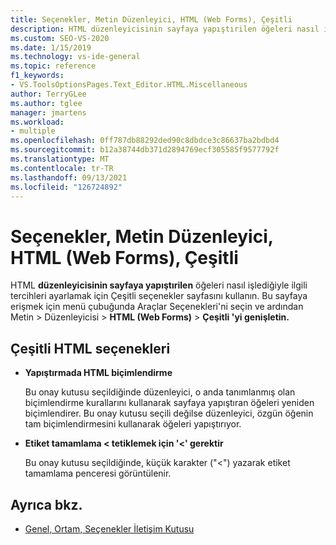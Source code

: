```yaml
---
title: Seçenekler, Metin Düzenleyici, HTML (Web Forms), Çeşitli
description: HTML düzenleyicisinin sayfaya yapıştırilen öğeleri nasıl işlediğiyle ilgili tercihleri ayarlamak için HTML bölümündeki Çeşitli sayfayı kullanmayı öğrenin.
ms.custom: SEO-VS-2020
ms.date: 1/15/2019
ms.technology: vs-ide-general
ms.topic: reference
f1_keywords:
- VS.ToolsOptionsPages.Text_Editor.HTML.Miscellaneous
author: TerryGLee
ms.author: tglee
manager: jmartens
ms.workload:
- multiple
ms.openlocfilehash: 0ff787db88292ded90c8dbdce3c86637ba2bdbd4
ms.sourcegitcommit: b12a38744db371d2894769ecf305585f9577792f
ms.translationtype: MT
ms.contentlocale: tr-TR
ms.lasthandoff: 09/13/2021
ms.locfileid: "126724892"
---
```

# <a name="options-text-editor-html-web-forms-miscellaneous"></a>Seçenekler, Metin Düzenleyici, HTML (Web Forms), Çeşitli

HTML **düzenleyicisinin sayfaya yapıştırilen** öğeleri nasıl işlediğiyle ilgili tercihleri ayarlamak için Çeşitli seçenekler sayfasını kullanın. Bu sayfaya erişmek için menü çubuğunda Araçlar Seçenekleri'ni seçin ve ardından Metin  >  Düzenleyicisi   >  **HTML (Web Forms)**  >  **Çeşitli 'yi genişletin.**

## <a name="miscellaneous-html-options"></a>Çeşitli HTML seçenekleri

- **Yapıştırmada HTML biçimlendirme**

   Bu onay kutusu seçildiğinde düzenleyici, o anda tanımlanmış olan biçimlendirme kurallarını kullanarak sayfaya yapıştıran öğeleri yeniden biçimlendirer. Bu onay kutusu seçili değilse düzenleyici, özgün öğenin tam biçimlendirmesini kullanarak öğeleri yapıştırıyor.

- **Etiket tamamlama < tetiklemek için '<' gerektir**

   Bu onay kutusu seçildiğinde, küçük karakter ("<") yazarak etiket tamamlama penceresi görüntülenir.

## <a name="see-also"></a>Ayrıca bkz.

- [Genel, Ortam, Seçenekler İletişim Kutusu](../../ide/reference/general-environment-options-dialog-box.md)